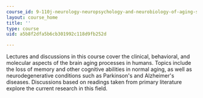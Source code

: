 ```yaml
---
course_id: 9-110j-neurology-neuropsychology-and-neurobiology-of-aging-spring-2005
layout: course_home
title: ''
type: course
uid: a5b8f2dfa5b6cb301992c118d9fb252d

---
```

Lectures and discussions in this course cover the clinical, behavioral, and molecular aspects of the brain aging processes in humans. Topics include the loss of memory and other cognitive abilities in normal aging, as well as neurodegenerative conditions such as Parkinson's and Alzheimer's diseases. Discussions based on readings taken from primary literature explore the current research in this field.
